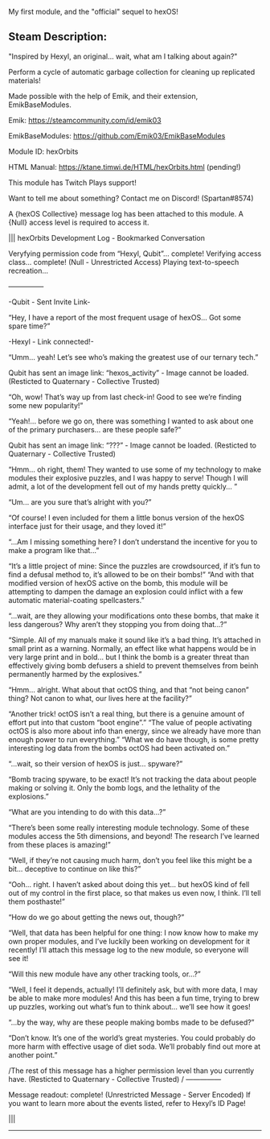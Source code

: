 My first module, and the "official" sequel to hexOS!

Steam Description:
---
"Inspired by Hexyl, an original... wait, what am I talking about again?"

Perform a cycle of automatic garbage collection for cleaning up replicated materials!


Made possible with the help of Emik, and their extension, EmikBaseModules.

Emik: https://steamcommunity.com/id/emik03

EmikBaseModules: https://github.com/Emik03/EmikBaseModules


Module ID: hexOrbits

HTML Manual: https://ktane.timwi.de/HTML/hexOrbits.html (pending!)

This module has Twitch Plays support!

Want to tell me about something? Contact me on Discord! (Spartan#8574)


A {hexOS Collective} message log has been attached to this module. A {Null} access level is required to access it.

|||
hexOrbits Development Log - Bookmarked Conversation

Veryfying permission code from “Hexyl, Qubit”... complete!
Verifying access class... complete! (Null - Unrestricted Access)
Playing text-to-speech recreation...

—————

-Qubit - Sent Invite Link-

“Hey, I have a report of the most frequent usage of hexOS... Got some spare time?”

-Hexyl - Link connected!-

“Umm... yeah! Let’s see who’s making the greatest use of our ternary tech.”

Qubit has sent an image link: “hexos_activity” - Image cannot be loaded. (Resticted to Quaternary - Collective Trusted) 

“Oh, wow! That’s way up from last check-in! Good to see we’re finding some new popularity!”

“Yeah!... before we go on, there was something I wanted to ask about one of the primary purchasers... are these people safe?”

Qubit has sent an image link: “???” - Image cannot be loaded. (Resticted to Quaternary - Collective Trusted) 

“Hmm... oh right, them! They wanted to use some of my technology to make modules their explosive puzzles, and I was happy to serve! Though I will admit, a lot of the development fell out of my hands pretty quickly... ”

“Um... are you sure that’s alright with you?”

“Of course! I even included for them a little bonus version of the hexOS interface just for their usage, and they loved it!”

“...Am I missing something here? I don’t understand the incentive for you to make a program like that...”

“It’s a little project of mine: Since the puzzles are crowdsourced, if it’s fun to find a defusal method to, it’s allowed to be on their bombs!”
“And with that modified version of hexOS active on the bomb, this module will be attempting to dampen the damage an explosion could inflict with a few automatic material-coating spellcasters.”

“...wait, are they allowing your modifications onto these bombs, that make it less dangerous? Why aren’t they stopping you from doing that...?”

“Simple. All of my manuals make it sound like it’s a bad thing. It’s attached in small print as a warning. Normally, an effect like what happens would be in very large print and in bold... but I think the bomb is a greater threat than effectively giving bomb defusers a shield to prevent themselves from beinh permanently harmed by the explosives.”

“Hmm... alright. What about that octOS thing, and that “not being canon” thing? Not canon to what, our lives here at the facility?”

“Another trick! octOS isn’t a real thing, but there is a genuine amount of effort put into that custom “boot engine”.”
“The value of people activating octOS is also more about info than energy, since we already have more than enough power to run everything.”
“What we do have though, is some pretty interesting log data from the bombs octOS had been activated on.”

“...wait, so their version of hexOS is just... spyware?”

“Bomb tracing spyware, to be exact! It’s not tracking the data about people making or solving it. Only the bomb logs, and the lethality of the explosions.”

“What are you intending to do with this data...?”

 “There’s been some really interesting module technology. Some of these modules access the 5th dimensions, and beyond! The research I’ve learned from these places is amazing!”

“Well, if they’re not causing much harm, don’t you feel like this might be a bit... deceptive to continue on like this?”

“Ooh... right. I haven’t asked about doing this yet... but hexOS kind of fell out of my control in the first place, so that makes us even now, I think. I’ll tell them posthaste!”

“How do we go about getting the news out, though?”

“Well, that data has been helpful for one thing: I now know how to make my own proper modules, and I’ve luckily been working on development for it recently! I’ll attach this message log to the new module, so everyone will see it!

“Will this new module have any other tracking tools, or...?”

“Well, I feel it depends, actually! I’ll definitely ask, but with more data, I may be able to make more modules! And this has been a fun time, trying to brew up puzzles, working out what’s fun to think about... we’ll see how it goes!

“...by the way, why are these people making bombs made to be defused?”

“Don’t know. It’s one of the world’s great mysteries. You could probably do more harm with effective usage of diet soda. We’ll probably find out more at another point.”


/The rest of this message has a higher permission level than you currently have. (Resticted to Quaternary - Collective Trusted) /
—————

Message readout: complete!
(Unrestricted Message - Server Encoded) If you want to learn more about the events listed, refer to Hexyl’s ID Page!

|||

---
